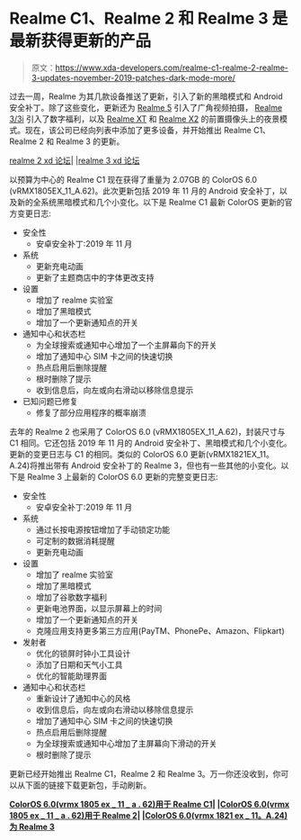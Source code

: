 # Realme C1、Realme 2 和 Realme 3 是最新获得更新的产品

> 原文：<https://www.xda-developers.com/realme-c1-realme-2-realme-3-updates-november-2019-patches-dark-mode-more/>

过去一周，Realme 为其几款设备推送了更新，引入了新的黑暗模式和 Android 安全补丁。除了这些变化，更新还为 [Realme 5](https://www.xda-developers.com/realme-5-updated-dark-mode-wide-angle-video-realme-2-pro-dark-mode-november-security-patches-more/) 引入了广角视频拍摄， [Realme 3/3i](https://www.xda-developers.com/realme-3-3i-update-brings-november-2019-security-patches-dark-mode-digital-wellbeing-more/) 引入了数字福利，以及 [Realme XT](https://www.xda-developers.com/realme-xt-update-november-patches-nightscape-front-camera/) 和 [Realme X2](https://www.xda-developers.com/realme-x2-update-dark-mode-nightscape-front-camera-kernel-source-code-release/) 的前置摄像头上的夜景模式。现在，该公司已经向列表中添加了更多设备，并开始推出 Realme C1、Realme 2 和 Realme 3 的更新。

[realme 2 xd 论坛](https://forum.xda-developers.com/realme-2)| |[realme 3 xd 论坛](https://forum.xda-developers.com/realme-3)

以预算为中心的 Realme C1 现在获得了重量为 2.07GB 的 ColorOS 6.0 (vRMX1805EX_11_A.62)。此次更新包括 2019 年 11 月的 Android 安全补丁，以及新的全系统黑暗模式和几个小变化。以下是 Realme C1 最新 ColorOS 更新的官方变更日志:

*   安全性
    *   安卓安全补丁:2019 年 11 月
*   系统
    *   更新充电动画
    *   更新了主题商店中的字体更改支持
*   设置
    *   增加了 realme 实验室
    *   增加了黑暗模式
    *   增加了一个更新通知点的开关
*   通知中心和状态栏
    *   为全球搜索或通知中心增加了一个主屏幕向下的开关
    *   增加了通知中心 SIM 卡之间的快速切换
    *   热点启用后删除提醒
    *   根时删除了提示
    *   收到信息后，向左或向右滑动以移除信息提示
*   已知问题已修复
    *   修复了部分应用程序的概率崩溃

去年的 Realme 2 也采用了 ColorOS 6.0 (vRMX1805EX_11_A.62)，封装尺寸与 C1 相同。它还包括 2019 年 11 月的 Android 安全补丁、黑暗模式和几个小变化。更新的变更日志与 C1 的相同。类似的 ColorOS 6.0 更新(vRMX1821EX_11。A.24)将推出带有 Android 安全补丁的 Realme 3，但也有一些其他的小变化。以下是 Realme 3 上最新的 ColorOS 6.0 更新的完整变更日志:

*   安全性
    *   安卓安全补丁:2019 年 11 月
*   系统
    *   通过长按电源按钮增加了手动锁定功能
    *   可定制的数据消耗提醒
    *   更新充电动画
*   设置
    *   增加了 realme 实验室
    *   增加了黑暗模式
    *   增加了谷歌数字福利
    *   更新电池界面，以显示屏幕上的时间
    *   增加了一个更新通知点的开关
    *   克隆应用支持更多第三方应用(PayTM、PhonePe、Amazon、Flipkart)
*   发射者
    *   优化的锁屏时钟小工具设计
    *   添加了日期和天气小工具
    *   优化的智能助理界面
*   通知中心和状态栏
    *   重新设计了通知中心的风格
    *   收到信息后，向左或向右滑动以移除信息提示
    *   增加了通知中心 SIM 卡之间的快速切换
    *   热点启用后删除提醒
    *   为全球搜索或通知中心增加了主屏幕向下滑动的开关
    *   根时删除了提示

更新已经开始推出 Realme C1，Realme 2 和 Realme 3。万一你还没收到，你可以从下面的链接下载更新包，手动刷新。

**[ColorOS 6.0(vrmx 1805 ex _ 11 _ a . 62)用于 Realme C1](https://download.c.realme.com/osupdate/RMX1805EX_11_OTA_0620_all_5LzJBzpmMdR3.ozip)| |[ColorOS 6.0(vrmx 1805 ex _ 11 _ a . 62)用于 Realme 2](https://download.c.realme.com/osupdate/RMX1805EX_11_OTA_0620_all_5LzJBzpmMdR3.ozip)| |[ColorOS 6.0(vrmx 1821 ex _ 11。A.24)为 Realme 3](https://download.c.realme.com/osupdate/RMX1821EX_11_OTA_0240_all_0xuPkDv32XPW.ozip)**
